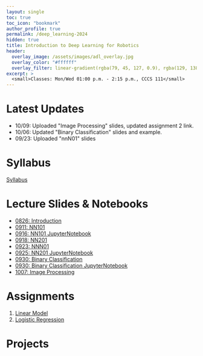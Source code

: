 ```yaml
---
layout: single
toc: true
toc_icon: "bookmark"
author_profile: true
permalink: /deep_learning-2024
hidden: true
title: Introduction to Deep Learning for Robotics
header:
  overlay_image: /assets/images/adl_overlay.jpg
  overlay_color: "#ffffff"
  overlay_filter: linear-gradient(rgba(79, 45, 127, 0.9), rgba(129, 138, 143, 0.5))
excerpt: >
  <small>Classes: Mon/Wed 01:00 p.m. - 2:15 p.m., CCCS 111</small>
---
```

# Latest Updates
- 10/09: Uploaded "Image Processing" slides, updated assignment 2 link.
- 10/06: Updated "Binary Classification" slides and example.
- 09/23: Uploaded "nnN01" slides


# Syllabus
[Syllabus](/_docs/deep_learning-2024/syllabus.pdf)

# Lecture Slides & Notebooks
- [0826: Introduction](/_docs/deep_learning-2024/0826/intro.pdf)
- [0911: NN101](/_docs/deep_learning-2024/0911/nn101.pdf)
- [0916: NN101 JupyterNotebook](https://github.com/linzhangUCA/3321example-nn101.git)
- [0918: NN201](/_docs/deep_learning-2024/0918/nn201.pdf)
- [0923: NNN01](/_docs/deep_learning-2024/0923/nnN01.pdf)
- [0925: NN201 JupyterNotebook](https://github.com/linzhangUCA/3321example-nn201.git)
- [0930: Binary Classification](/_docs/deep_learning-2024/0930/binary_classification.pdf)
- [0930: Binary Classification JupyterNotebook](https://github.com/linzhangUCA/3321example-binary_classification.git)
- [1007: Image Processing](/_docs/deep_learning-2024/1007/image.pdf)

# Assignments
1. [Linear Model](https://classroom.github.com/a/DGzH7Pk6)
2. [Logistic Regression](https://classroom.github.com/a/c52Ug9IQ)

# Projects

